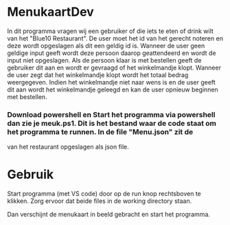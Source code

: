 # MenukaartDev

In dit programma vragen wij een gebruiker of die iets te eten of drink wilt van het "Blue10 Restaurant". De user moet het id van het gerecht noteren
en deze wordt opgeslagen als dit een geldig id is. Wanneer de user geen geldige input geeft wordt deze persoon daarop geattendeerd en wordt de input
niet opgeslagen. Als de persoon klaar is met bestellen geeft de gebruiker dit aan en wordt er gevraagd of het winkelmandje klopt. Wanneer de user zegt dat het 
winkelmandje klopt wordt het totaal bedrag weergegeven. Indien het winkelmandje niet naar wens is en de user geeft dit aan wordt het winkelmandje 
geleegd en kan de user opnieuw beginnen met bestellen.


### Download powershell en Start het programma via powershell dan zie je meuk.ps1. Dit is het bestand waar de code staat om het programma te runnen. In de file "Menu.json" zit de 
van het restaurant opgeslagen als json file. 



# Gebruik

Start programma (met VS code) door op de run knop rechtsboven te klikken. Zorg ervoor dat beide files in de working directory staan.
 
 
 Dan verschijnt de menukaart in beeld gebracht en start het programma. 

